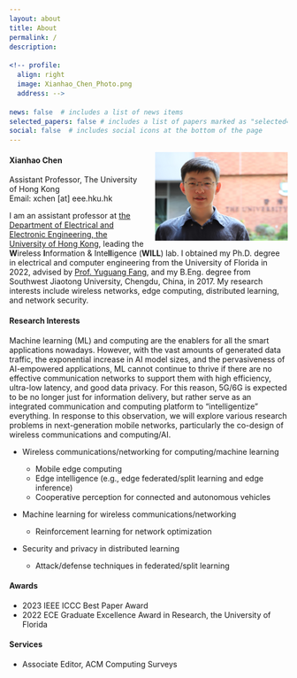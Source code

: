 ```yaml
---
layout: about
title: About
permalink: /
description: 

<!-- profile:
  align: right
  image: Xianhao_Chen_Photo.png
  address: -->

news: false  # includes a list of news items
selected_papers: false # includes a list of papers marked as "selected={true}"
social: false  # includes social icons at the bottom of the page
---
```


<img src = "../assets/img/Xianhao_Chen_hku_photo2.jpg" align = "right" width = "240" height="160" style="margin-left: 20px;">

#### Xianhao Chen ####
Assistant Professor, The University of Hong Kong<br>
Email: xchen [at] eee.hku.hk

I am an assistant professor at [the Department of Electrical and Electronic Engineering, the University of Hong Kong](https://www.eee.hku.hk/), leading the <strong>W</strong>ireless <strong>I</strong>nformation & Inte<strong>ll</strong>igence (<strong>WILL</strong>) lab. I obtained my Ph.D. degree in electrical and computer engineering from the University of Florida in 2022, advised by [Prof. Yuguang Fang](http://www.fang.ece.ufl.edu/), and my B.Eng. degree from Southwest Jiaotong University, Chengdu, China, in 2017. My research interests include wireless networks, edge computing, distributed learning, and network security.

<!--**If you are interested in working with me as a Ph.D. student/research assistant, please feel free to drop me an email including your CV, transcript, and sample publications (if any).** Due to the volume of email inquiries, I may only be able to contact shortlisted candidates (usually within one week). Thanks for your understanding. -->

#### Research Interests ####
Machine learning (ML) and computing are the enablers for all the smart applications nowadays. However, with the vast amounts of generated data traffic, the exponential increase in AI model sizes, and the pervasiveness of AI-empowered applications, ML cannot continue to thrive if there are no effective communication networks to support them with high efficiency, ultra-low latency, and good data privacy. For this reason, 5G/6G is expected to be no longer just for information delivery, but rather serve as an integrated communication and computing platform to “intelligentize” everything. In response to this observation, we will explore various research problems in next-generation mobile networks, particularly the co-design of wireless communications and computing/AI.

- Wireless communications/networking for computing/machine learning
  - Mobile edge computing
  - Edge intelligence (e.g., edge federated/split learning and edge inference)
  - Cooperative perception for connected and autonomous vehicles

- Machine learning for wireless communications/networking
  - Reinforcement learning for network optimization
 
- Security and privacy in distributed learning
  - Attack/defense techniques in federated/split learning

#### Awards ####
- 2023 IEEE ICCC Best Paper Award
- 2022 ECE Graduate Excellence Award in Research, the University of Florida

#### Services ####
- Associate Editor, ACM Computing Surveys


